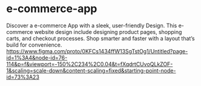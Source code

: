 # e-commerce-app
Discover a e-commerce App with a sleek, user-friendly Design. This e-commerce website design include designing product pages, shopping carts, and checkout processes. Shop smarter and faster with a layout that’s build for convenience.
https://www.figma.com/proto/0KFCs1434ffW13SgTstOg1/Untitled?page-id=1%3A4&node-id=76-114&p=f&viewport=-150%2C234%2C0.04&t=fXqdrtCUvoQLkZOF-1&scaling=scale-down&content-scaling=fixed&starting-point-node-id=73%3A23

